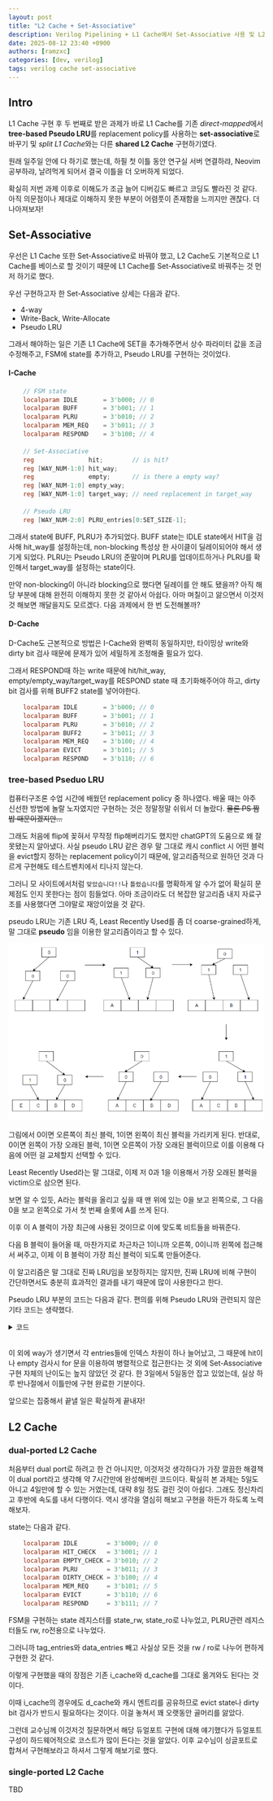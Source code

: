 ```yaml
---
layout: post
title: "L2 Cache + Set-Associative"
description: Verilog Pipelining + L1 Cache에서 Set-Associative 사용 및 L2 Cache 얹기
date: 2025-08-12 23:40 +0900
authors: [ramzxc]
categories: [dev, verilog]
tags: verilog cache set-associative
---
```


## Intro

L1 Cache 구현 후 두 번째로 받은 과제가 바로 L1 Cache를 기존 *direct-mapped*에서 **tree-based Pseudo LRU**를 replacement policy를 사용하는 **set-associative**로 바꾸기 및 *split L1 Cache*와는 다른 **shared L2 Cache** 구현하기였다.

원래 일주일 안에 다 하기로 했는데, 하필 첫 이틀 동안 연구실 서버 연결하랴, Neovim 공부하랴, 날려먹게 되어서 결국 이틀을 더 오버하게 되었다.

확실히 저번 과제 이후로 이해도가 조금 늘어 디버깅도 빠르고 코딩도 빨라진 것 같다. 아직 의문점이나 제대로 이해하지 못한 부분이 어렴풋이 존재함을 느끼지만 괜찮다. 더 나아져보자!

## Set-Associative
우선은 L1 Cache 또한 Set-Associative로 바꿔야 했고, L2 Cache도 기본적으로 L1 Cache를 베이스로 할 것이기 때문에 L1 Cache를 Set-Associative로 바꿔주는 것 먼저 하기로 했다.

우선 구현하고자 한 Set-Associative 상세는 다음과 같다.

- 4-way
- Write-Back, Write-Allocate
- Pseudo LRU

그래서 해야하는 일은 기존 L1 Cache에 SET을 추가해주면서 상수 파라미터 값을 조금 수정해주고, FSM에 state를 추가하고, Pseudo LRU를 구현하는 것이었다.

#### I-Cache

```verilog
    // FSM state
    localparam IDLE       = 3'b000; // 0
    localparam BUFF       = 3'b001; // 1
    localparam PLRU       = 3'b010; // 2
    localparam MEM_REQ    = 3'b011; // 3
    localparam RESPOND    = 3'b100; // 4

    // Set-Associative
    reg               hit;        // is hit?
    reg [WAY_NUM-1:0] hit_way;
    reg               empty;      // is there a empty way?
    reg [WAY_NUM-1:0] empty_way;
    reg [WAY_NUM-1:0] target_way; // need replacement in target_way

    // Pseudo LRU
    reg [WAY_NUM-2:0] PLRU_entries[0:SET_SIZE-1];
```
그래서 state에 BUFF, PLRU가 추가되었다. BUFF state는 IDLE state에서 HIT을 검사해 hit_way를 설정하는데, non-blocking 특성상 한 사이클이 딜레이되어야 해서 생기게 되었다. PLRU는 Pseudo LRU의 준말이며 PLRU를 업데이트하거나 PLRU를 확인해서 target_way를 설정하는 state이다.

만약 non-blocking이 아니라 blocking으로 했다면 딜레이를 안 해도 됐을까? 아직 해당 부분에 대해 완전히 이해하지 못한 것 같아서 아쉽다. 아마 며칠이고 앓으면서 이것저것 해보면 깨달을지도 모르겠다. 다음 과제에서 한 번 도전해볼까?

#### D-Cache
D-Cache도 근본적으로 방법은 I-Cache와 완벽히 동일하지만, 타이밍상 write와 dirty bit 검사 때문에 문제가 있어 세밀하게 조정해줄 필요가 있다.

그래서 RESPOND때 하는 write 때문에 hit/hit_way, empty/empty_way/target_way를 RESPOND state 때 초기화해주어야 하고, dirty bit	검사를 위해 BUFF2 state를 넣어야한다.

```verilog
    localparam IDLE       = 3'b000; // 0
    localparam BUFF       = 3'b001; // 1
    localparam PLRU       = 3'b010; // 2
    localparam BUFF2      = 3'b011; // 3
    localparam MEM_REQ    = 3'b100; // 4
    localparam EVICT      = 3'b101; // 5
    localparam RESPOND    = 3'b110; // 6
```

### tree-based Pseduo LRU

컴퓨터구조론 수업 시간에 배웠던 replacement policy 중 하나였다. 배울 때는 아주 신선한 방법에 놀랄 노자였지만 구현하는 것은 정말정말 쉬워서 더 놀랐다. ~~물론 PS 짬밥 때문이겠지만...~~

그래도 처음에 flip에 꽂혀서 무작정 flip해버리기도 했지만 chatGPT의 도움으로 왜 잘못됐는지 알아냈다. 사실 pseudo LRU 같은 경우 말 그대로 캐시 conflict 시 어떤 블럭을 evict할지 정하는 replacement policy이기 때문에, 알고리즘적으로 원하던 것과 다르게 구현해도 테스트벤치에서 티나지 않는다. 

그러니 모 사이트에서처럼 `맞았습니다!!`나 `틀렸습니다`를 명확하게 알 수가 없어 확실히 문제점도 인지 못한다는 점이 힘들었다. 아마 조금이라도 더 복잡한 알고리즘 내지 자료구조를 사용했다면 그야말로 재앙이었을 것 같다.

pseudo LRU는 기존 LRU 즉, Least Recently Used를 좀 더 coarse-grained하게, 말 그대로 **pseudo** 임을 이용한 알고리즘이라고 할 수 있다.

![PLRU](/assets/img/202508121/Plruexample.png)

그림에서 0이면 오른쪽이 최신 블럭, 1이면 왼쪽이 최신 블럭을 가리키게 된다. 반대로, 0이면 왼쪽이 가장 오래된 블럭, 1이면 오른쪽이 가장 오래된 블럭이므로 이를 이용해 다음에 어떤 걸 교체할지 선택할 수 있다. 

Least Recently Used라는 말 그대로, 이제 저 0과 1을 이용해서 가장 오래된 블럭을 victim으로 삼으면 된다.

보면 알 수 있듯, A라는 블럭을 올리고 싶을 때 맨 위에 있는 0을 보고 왼쪽으로, 그 다음 0을 보고 왼쪽으로 가서 첫 번째 슬롯에 A를 쓰게 된다.

이후 이 A 블럭이 가장 최근에 사용된 것이므로 이에 맞도록 비트들을 바꿔준다. 

다음 B 블럭이 들어올 때, 마찬가지로 차근차근 1이니까 오른쪽, 0이니까 왼쪽에 접근해서 써주고, 이제 이 B 블럭이 가장 최신 블럭이 되도록 만들어준다.

이 알고리즘은 말 그대로 진짜 LRU임을 보장하지는 않지만, 진짜 LRU에 비해 구현이 간단하면서도 충분히 효과적인 결과를 내기 때문에 많이 사용한다고 한다.

Pseudo LRU 부분의 코드는 다음과 같다. 편의를 위해 Pseudo LRU와 관련되지 않은 기타 코드는 생략했다.

<details markdown="1">
<summary>코드</summary>

```verilog
PLRU: begin
	if(hit) begin
		case(way)
		0: begin
			PLRU_entries[parsed_set][0] <= 1;
			PLRU_entries[parsed_set][1] <= 1;
		end
		1: begin
			PLRU_entries[parsed_set][0] <= 1;
			PLRU_entries[parsed_set][1] <= 0;
		end
		2: begin
			PLRU_entries[parsed_set][0] <= 0;
			PLRU_entries[parsed_set][2] <= 1;
		end
		3: begin
			PLRU_entries[parsed_set][0] <= 0;
			PLRU_entries[parsed_set][2] <= 0;
		end
		endcase
		state <= RESPOND;
	end
	else if(empty) begin
		case(way)
		0: begin
			PLRU_entries[parsed_set][0] <= 1;
			PLRU_entries[parsed_set][1] <= 1;
		end
		1: begin
			PLRU_entries[parsed_set][0] <= 1;
			PLRU_entries[parsed_set][1] <= 0;
		end
		2: begin
			PLRU_entries[parsed_set][0] <= 0;
			PLRU_entries[parsed_set][2] <= 1;
		end
		3: begin
			PLRU_entries[parsed_set][0] <= 0;
			PLRU_entries[parsed_set][2] <= 0;
		end
		endcase
		state <= MEM_REQ;
	end
	else begin
		// replacement
		// way selection & update
		if(PLRU_entries[parsed_set][0]) begin
			if(PLRU_entries[parsed_set][2]) begin
				target_way <= 3;
				PLRU_entries[parsed_set][0] <= 0;
				PLRU_entries[parsed_set][2] <= 0;
			end
			else begin
				target_way <= 2;
				PLRU_entries[parsed_set][0] <= 0;
				PLRU_entries[parsed_set][2] <= 1;
			end
		end
		else begin
			if(PLRU_entries[parsed_set][1]) begin
				target_way <= 1;
				PLRU_entries[parsed_set][0] <= 1;
				PLRU_entries[parsed_set][1] <= 0;
			end
			else begin
				target_way <= 0;
				PLRU_entries[parsed_set][0] <= 1;
				PLRU_entries[parsed_set][1] <= 1;
			end
		end
		state <= MEM_REQ;
	end
end
```
</details>
<br>

이 외에 way가 생기면서 각 entries들에 인덱스 차원이 하나 늘어났고, 그 때문에 hit이나 empty 검사시 for 문을 이용하여 병렬적으로 접근한다는 것 외에 Set-Associative 구현 자체의 난이도는 높지 않았던 것 같다. 한 3일에서 5일동안 잡고 있었는데, 실상 하루 반나절에서 이틀만에 구현 완료한 기분이다.

앞으로는 집중해서 끝낼 일은 확실하게 끝내자!

## L2 Cache

### dual-ported L2 Cache
처음부터 dual port로 하려고 한 건 아니지만, 이것저것 생각하다가 가장 깔끔한 해결책이 dual port라고 생각해 약 7시간만에 완성해버린 코드이다. 확실히 본 과제는 5일도 아니고 4일만에 할 수 있는 거였는데, 대략 8일 정도 걸린 것이 아쉽다. 그래도 정신차리고 후반에 속도를 내서 다행이다. 역시 생각을 열심히 해보고 구현을 하든가 하도록 노력해보자.

state는 다음과 같다.
```verilog
    localparam IDLE        = 3'b000; // 0
    localparam HIT_CHECK   = 3'b001; // 1
    localparam EMPTY_CHECK = 3'b010; // 2
    localparam PLRU        = 3'b011; // 3
    localparam DIRTY_CHECK = 3'b100; // 4
    localparam MEM_REQ     = 3'b101; // 5
    localparam EVICT       = 3'b110; // 6
    localparam RESPOND     = 3'b111; // 7
```

FSM을 구현하는 state 레지스터를 state_rw, state_ro로 나누었고, PLRU관련 레지스터들도 rw, ro전용으로 나누었다.

그러니까 tag_entries와 data_entries 빼고 사실상 모든 것을 rw / ro로 나누어 편하게 구현한 것 같다.

이렇게 구현했을 때의 장점은 기존 i_cache와 d_cache를 그대로 옮겨와도 된다는 것이다.

이때 i_cache의 경우에도 d_cache와 캐시 엔트리를 공유하므로 evict state나 dirty bit 검사가 반드시 필요하다는 것이다. 이걸 놓쳐서 꽤 오랫동안 골머리를 앓았다.

그런데 교수님께 이것저것 질문하면서 해당 듀얼포트 구현에 대해 얘기했다가 듀얼포트 구성이 하드웨어적으로 코스트가 많이 든다는 것을 알았다. 이후 교수님이 싱글포트로 합쳐서 구현해보라고 하셔서 그렇게 해보기로 했다.

### single-ported L2 Cache
TBD
